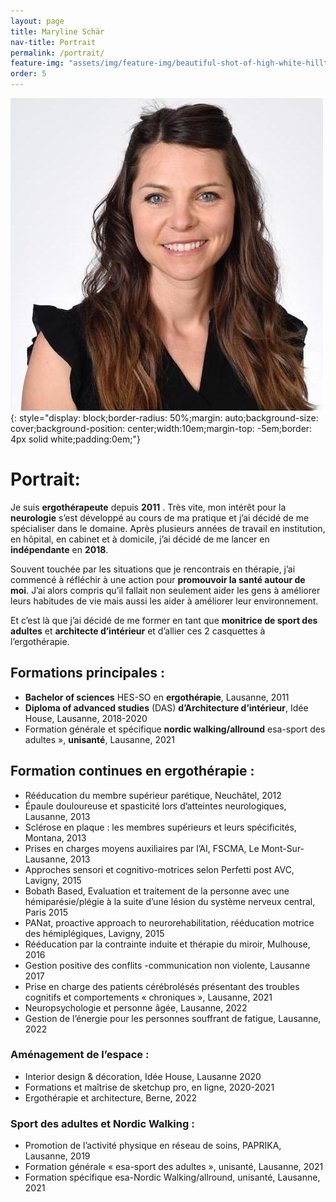```yaml
---
layout: page
title: Maryline Schär
nav-title: Portrait
permalink: /portrait/
feature-img: "assets/img/feature-img/beautiful-shot-of-high-white-hilltops-and-mountains-covered-in-fog.jpg"
order: 5
---
```

![](/assets/img/feature-img/maryline-sq.jpg){: style="display: block;border-radius: 50%;margin: auto;background-size: cover;background-position: center;width:10em;margin-top: -5em;border: 4px solid white;padding:0em;"}

# Portrait:
Je suis **ergothérapeute** depuis **2011** . Très vite, mon intérêt pour la **neurologie** s’est développé au cours de ma pratique et j’ai décidé de me spécialiser dans le domaine.
Après plusieurs années de travail en institution, en hôpital, en cabinet et à domicile, j’ai décidé de me lancer en **indépendante** en **2018**.

Souvent touchée par les situations que je rencontrais en thérapie, j’ai commencé à réfléchir à une action pour **promouvoir la santé autour de moi**.
J’ai alors compris qu’il fallait non seulement aider les gens à améliorer leurs habitudes de vie mais aussi les aider à améliorer leur environnement.

Et c’est là que j’ai décidé de me former en tant que **monitrice de sport des adultes** et **architecte d’intérieur** et d’allier ces 2 casquettes à l’ergothérapie.

## Formations principales :
- **Bachelor of sciences** HES-SO en **ergothérapie**, Lausanne, 2011
- **Diploma of advanced studies** (DAS) **d’Architecture d’intérieur**, Idée House, Lausanne, 2018-2020
- Formation générale et spécifique **nordic walking/allround** esa-sport des adultes », **unisanté**, Lausanne, 2021

## Formation continues en ergothérapie :
- Rééducation du membre supérieur parétique, Neuchâtel, 2012
- Épaule douloureuse et spasticité lors d’atteintes neurologiques, Lausanne, 2013
- Sclérose en plaque : les membres supérieurs et leurs spécificités, Montana, 2013
- Prises en charges moyens auxiliaires par l’AI, FSCMA, Le Mont-Sur-Lausanne, 2013
- Approches sensori et cognitivo-motrices selon Perfetti post AVC, Lavigny, 2015
- Bobath Based, Evaluation et traitement de la personne avec une hémiparésie/plégie à la suite d’une lésion du système nerveux central, Paris 2015
- PANat, proactive approach to neurorehabilitation, rééducation motrice des hémiplégiques, Lavigny, 2015
- Rééducation par la contrainte induite et thérapie du miroir, Mulhouse, 2016
- Gestion positive des conflits -communication non violente, Lausanne 2017
- Prise en charge des patients cérébrolésés présentant des troubles cognitifs et comportements « chroniques », Lausanne, 2021
- Neuropsychologie et personne âgée, Lausanne, 2022
- Gestion de l’énergie pour les personnes souffrant de fatigue, Lausanne, 2022

### Aménagement de l’espace :

- Interior design & décoration, Idée House, Lausanne 2020
- Formations et maîtrise de sketchup pro, en ligne, 2020-2021
- Ergothérapie et architecture, Berne, 2022

### Sport des adultes et Nordic Walking :

- Promotion de l’activité physique en réseau de soins, PAPRIKA, Lausanne, 2019
- Formation générale « esa-sport des adultes », unisanté, Lausanne, 2021
- Formation spécifique esa-Nordic Walking/allround, unisanté, Lausanne, 2021
